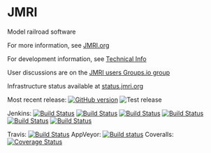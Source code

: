 # JMRI

Model railroad software

For more information, see [JMRI.org](http://jmri.org)

For development information, see [Technical Info](http://jmri.org/help/en/html/doc/Technical)

User discussions are on the [JMRI users Groups.io group](https://groups.io/g/jmriusers)

Infrastructure status available at [status.jmri.org](http://status.jmri.org)

Most recent release: [![GitHub version](https://badge.fury.io/gh/JMRI%2FJMRI.svg)](https://badge.fury.io/gh/JMRI%2FJMRI)
![Test release](https://img.shields.io/github/release/JMRI/JMRI.svg)

Jenkins: [![Build Status](http://jmri.tagadab.com/jenkins/buildStatus/icon?job=Development/Builds)](http://jmri.tagadab.com/jenkins/job/Development/job/Builds/)
[![Build Status](http://jmri.tagadab.com/jenkins/buildStatus/icon?job=Development/Packages)](http://jmri.tagadab.com/jenkins/job/Development/job/Packages/)
[![Build Status](http://jmri.tagadab.com/jenkins/buildStatus/icon?job=WebSite/generate-website)](http://jmri.tagadab.com/jenkins/job/WebSite/job/generate-website/)
[![Build Status](http://jmri.tagadab.com/jenkins/buildStatus/icon?job=WebSite/JMRI_repository)](http://jmri.tagadab.com/jenkins/job/WebSite/job/JMRI_repository/)
[![Build Status](http://jmri.tagadab.com/jenkins/buildStatus/icon?job=WebSite/website_repository)](http://jmri.tagadab.com/jenkins/job/WebSite/job/website_repository/)
[![Build Status](http://jmri.tagadab.com/jenkins/buildStatus/icon?job=Development/Separate_Tests)](http://jmri.tagadab.com/jenkins/job/Development/job/Separate_Tests/)

Travis: [![Build Status](https://travis-ci.org/JMRI/JMRI.svg?branch=master)](https://travis-ci.org/JMRI/JMRI)
AppVeyor: [![Build status](https://ci.appveyor.com/api/projects/status/1wa25bdftg5241hk/branch/master?svg=true)](https://ci.appveyor.com/project/JMRI/jmri/branch/master)
Coveralls: [![Coverage Status](https://coveralls.io/repos/github/JMRI/JMRI/badge.svg?branch=master)](https://coveralls.io/github/JMRI/JMRI?branch=master)
